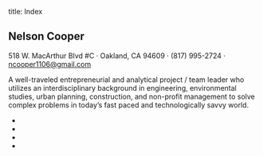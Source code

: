 title: Index


<div class="container-fluid p-0">
      <section class="resume-section p-3 p-lg-5 d-flex d-column" id="bio">
        <div class="my-auto">
          <h1 class="mb-0">Nelson
            <span class="text-primary">Cooper</span>
          </h1>
          <div class="subheading mb-5">518 W. MacArthur Blvd #C · Oakland, CA 94609 · (817) 995-2724 ·
            <a href="mailto:name@email.com">ncooper1106@gmail.com</a>
          </div>
          <p class="mb-5">A well-traveled entrepreneurial and analytical project / team leader who utilizes an interdisciplinary background in engineering, environmental studies, urban planning, construction, and non-profit management to solve complex problems in today’s fast paced and technologically savvy world.</p>
          <ul class="list-inline list-social-icons mb-0">
            <li class="list-inline-item">
              <a href="https://www.facebook.com/NellyCoop">
                <span class="fa-stack fa-lg">
                  <i class="fa fa-circle fa-stack-2x"></i>
                  <i class="fa fa-facebook fa-stack-1x fa-inverse"></i>
                </span>
              </a>
            </li>
            <li class="list-inline-item">
              <a href="https://twitter.com/ncooper1106">
                <span class="fa-stack fa-lg">
                  <i class="fa fa-circle fa-stack-2x"></i>
                  <i class="fa fa-twitter fa-stack-1x fa-inverse"></i>
                </span>
              </a>
            </li>
            <li class="list-inline-item">
              <a href="https://www.linkedin.com/in/ncooper1106/">
                <span class="fa-stack fa-lg">
                  <i class="fa fa-circle fa-stack-2x"></i>
                  <i class="fa fa-linkedin fa-stack-1x fa-inverse"></i>
                </span>
              </a>
            </li>
            <li class="list-inline-item">
              <a href="https://github.com/ncooper1106">
                <span class="fa-stack fa-lg">
                  <i class="fa fa-circle fa-stack-2x"></i>
                  <i class="fa fa-github fa-stack-1x fa-inverse"></i>
                </span>
              </a>
            </li>
          </ul>
        </div>
      </section>
    </div>

<!-- Bootstrap core JavaScript -->
<script src="vendor/jquery/jquery.min.js"></script>
<script src="vendor/bootstrap/js/bootstrap.bundle.min.js"></script>

<!-- Plugin JavaScript -->
<script src="vendor/jquery-easing/jquery.easing.min.js"></script>

<!-- Custom scripts for this template -->
<script src="js/resume.min.js"></script>
